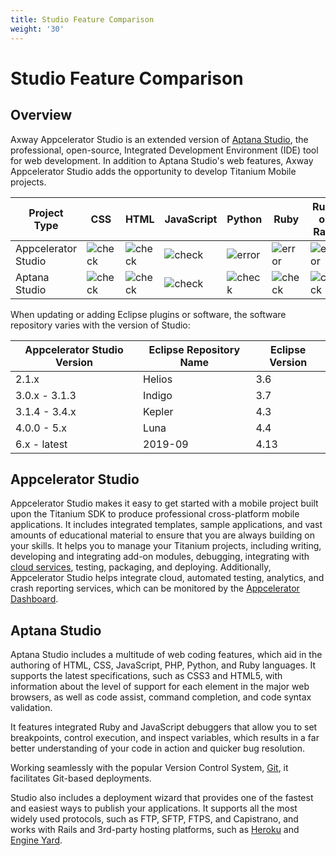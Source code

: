```yaml
---
title: Studio Feature Comparison
weight: '30'
---
```


# Studio Feature Comparison

## Overview

Axway Appcelerator Studio is an extended version of [Aptana Studio](http://www.aptana.com/), the professional, open-source, Integrated Development Environment (IDE) tool for web development. In addition to Aptana Studio's web features, Axway Appcelerator Studio adds the opportunity to develop Titanium Mobile projects.

| Project Type | CSS | HTML | JavaScript | Python | Ruby | Ruby on Rails | PHP | Titanium SDK | Additional Features |
| --- | --- | --- | --- | --- | --- | --- | --- | --- | --- |
| Appcelerator Studio | ![check](/images/guide/download/attachments/30083020/check.png) | ![check](/images/guide/download/attachments/30083020/check.png) | ![check](/images/guide/download/attachments/30083020/check.png) | ![error](/images/guide/download/attachments/30083020/error.png) | ![error](/images/guide/download/attachments/30083020/error.png) | ![error](/images/guide/download/attachments/30083020/error.png) | ![error](/images/guide/download/attachments/30083020/error.png) | ![check](/images/guide/download/attachments/30083020/check.png) | ![check](/images/guide/download/attachments/30083020/check.png) |
| Aptana Studio | ![check](/images/guide/download/attachments/30083020/check.png) | ![check](/images/guide/download/attachments/30083020/check.png) | ![check](/images/guide/download/attachments/30083020/check.png) | ![check](/images/guide/download/attachments/30083020/check.png) | ![check](/images/guide/download/attachments/30083020/check.png) | ![check](/images/guide/download/attachments/30083020/check.png) | ![check](/images/guide/download/attachments/30083020/check.png) | ![error](/images/guide/download/attachments/30083020/error.png) | ![error](/images/guide/download/attachments/30083020/error.png) |

When updating or adding Eclipse plugins or software, the software repository varies with the version of Studio:

| Appcelerator Studio Version | Eclipse Repository Name | Eclipse Version |
| --- | --- | --- |
| 2.1.x | Helios | 3.6 |
| 3.0.x - 3.1.3 | Indigo | 3.7 |
| 3.1.4 - 3.4.x | Kepler | 4.3 |
| 4.0.0 - 5.x | Luna | 4.4 |
| 6.x - latest | 2019-09 | 4.13 |

## Appcelerator Studio

Appcelerator Studio makes it easy to get started with a mobile project built upon the Titanium SDK to produce professional cross-platform mobile applications. It includes integrated templates, sample applications, and vast amounts of educational material to ensure that you are always building on your skills. It helps you to manage your Titanium projects, including writing, developing and integrating add-on modules, debugging, integrating with [cloud services](http://www.appcelerator.com/cloud), testing, packaging, and deploying. Additionally, Appcelerator Studio helps integrate cloud, automated testing, analytics, and crash reporting services, which can be monitored by the [Appcelerator Dashboard](http://platform.appcelerator.com).

## Aptana Studio

Aptana Studio includes a multitude of web coding features, which aid in the authoring of HTML, CSS, JavaScript, PHP, Python, and Ruby languages. It supports the latest specifications, such as CSS3 and HTML5, with information about the level of support for each element in the major web browsers, as well as code assist, command completion, and code syntax validation.

It features integrated Ruby and JavaScript debuggers that allow you to set breakpoints, control execution, and inspect variables, which results in a far better understanding of your code in action and quicker bug resolution.

Working seamlessly with the popular Version Control System, [Git](http://git-scm.com/), it facilitates Git-based deployments.

Studio also includes a deployment wizard that provides one of the fastest and easiest ways to publish your applications. It supports all the most widely used protocols, such as FTP, SFTP, FTPS, and Capistrano, and works with Rails and 3rd-party hosting platforms, such as [Heroku](http://www.heroku.com/) and [Engine Yard](http://www.engineyard.com/).
